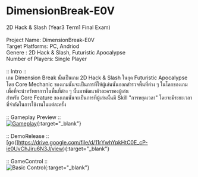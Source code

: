 # DimensionBreak-E0V
2D Hack &amp; Slash (Year3 Term1 Final Exam)
<br />
<br />
Project Name: DimensionBreak-E0V <br />
Target Platforms: PC, Andriod <br />
Genere : 2D Hack & Slash, Futuristic Apocalypse <br />
Number of Players: Single Player  <br />
<br />
:: Intro :: <br />
เกม Dimension Break นั้นเป็นเกม 2D Hack & Slash ในยุค Futuristic Apocalypse <br />
โดย Core Mechanic ของเกมนั้นจะเป็นการที่ให้ผู้เล่นนั้นออกสำรวจพื้นที่ต่าง ๆ ในโลกของเกมเพื่อที่จะนำทรัพยาการในพื้นที่ต่าง ๆ นั้นมาพัฒนาตัวละครของผู้เล่น  <br />
สำหรับ Core Feature ของเกมนั้นจะเป็นการที่ผู้เล่นนั้นมี Skill "การหยุดเวลา" โดยจะมีระยะเวลาที่จำกัดในการใช้งานในแต่ละครั้ง  <br />
<br />
:: Gameplay Preview ::<br />
[![Gameplay](https://i.imgur.com/vQAFBlG.jpg)](https://drive.google.com/file/d/1nqaQqmDtZwiVxEzBqbFCNBErDRDOGVtP/view?usp=sharing){:target="_blank"}  <br />
<br />
:: DemoRelease :: <br />
[go(]https://drive.google.com/file/d/11rYwhYpkHtC0E_cP-ie0UvChJiru6N3J/view){:target="_blank"} <br />
<br />
:: GameControl :: <br />
![Basic Control](https://i.imgur.com/aBXhXpS.jpg){:target="_blank"}
